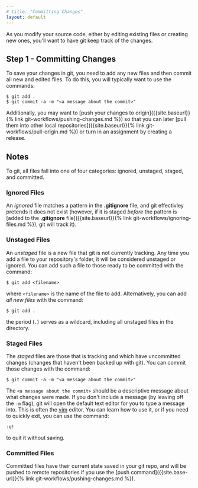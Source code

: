 ```yaml
---
# title: "Committing Changes"
layout: default
---
```

As you modify your source code, either by editing existing files or creating new ones, you'll want to have git keep track of the changes.

## Step 1 - Committing Changes
To save your changes in git, you need to add any new files and then commit all new and edited files.  To do this, you will typically want to use the commands:

```
$ git add .
$ git commit -a -m "<a message about the commit>"
```

Additionally, you may want to [push your changes to origin]({{site.baseurl}}{% link git-workflows/pushing-changes.md %}) so that you can later [pull them into other local repositories]({{site.baseurl}}{% link git-workflows/pull-origin.md %}) or turn in an assignment by creating a release.

## Notes
To git, all files fall into one of four categories: ignored, unstaged, staged, and committed.  

### Ignored Files
An _ignored_ file matches a pattern in the __.gitignore__ file, and git effectivley pretends it does not exist (however, if it is staged _before_ the pattern is [added to the __.gitignore__ file]({{site.baseurl}}{% link git-workflows/ignoring-files.md %}), git will track it).

### Unstaged Files
An _unstaged_ file is a new file that git is not currently tracking.  Any time you add a file to your repository's folder, it will be considered unstaged or ignored.  You can add such a file to those ready to be committed with the command:

```
$ git add <filename>
```

where `<filename>` is the name of the file to add.  Alternatively, you can add _all new files_ with the command:

```
$ git add .
```

the period (`.`) serves as a wildcard, including all unstaged files in the directory.

### Staged Files
The _staged_ files are those that is tracking and which have uncommitted changes (changes that haven't been backed up with git).   You can commit those changes with the command:

```
$ git commit -a -m "<a message about the commit>"
```

The `<a message about the commit>` should be a descriptive message about what changes were made.  If you don't include a message (by leaving off the `-m` flag), git will open the default text editor for you to type a message into.  This is often the [vim](https://www.vim.org/) editor.  You can learn how to use it, or if you need to quickly exit, you can use the command:

```
:q!
```

to quit it without saving.

### Committed Files
Committed files have their current state saved in your git repo, and will be pushed to remote repositories if you use the [push command]({{site.base-url}}{% link git-workflows/pushing-changes.md %}).
